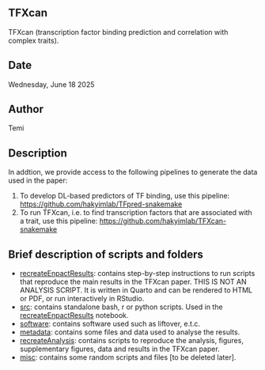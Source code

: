 ## TFXcan
TFXcan (transcription factor binding prediction and correlation with complex traits).

## Date
Wednesday, June 18 2025

## Author
Temi

## Description
In addtion, we provide access to the following pipelines to generate the data used in the paper:
1. To develop DL-based predictors of TF binding, use this pipeline: https://github.com/hakyimlab/TFpred-snakemake
2. To run TFXcan, i.e. to find transcription factors that are associated with a trait, use this pipeline: https://github.com/hakyimlab/TFXcan-snakemake

## Brief description of scripts and folders
- [recreateEnpactResults](./notebooks/recreateEnpactResults.qmd): contains step-by-step instructions to run scripts that reproduce the main results in the TFXcan paper. THIS IS NOT AN ANALYSIS SCRIPT. It is written in Quarto and can be rendered to HTML or PDF, or run interactively in RStudio.
- [src](./src/): contains standalone bash, r or python scripts. Used in the [recreateEnpactResults](./notebooks/recreateEnpactResults.qmd) notebook.
- [software](./software/): contains software used such as liftover, e.t.c.
- [metadata](./metadata/): contains some files and data used to analyse the results.
- [recreateAnalysis](./notebooks/recreateAnalysis.qmd): contains scripts to reproduce the analysis, figures, supplementary figures, data and results in the TFXcan paper.
- [misc](./misc/): contains some random scripts and files [to be deleted later].
